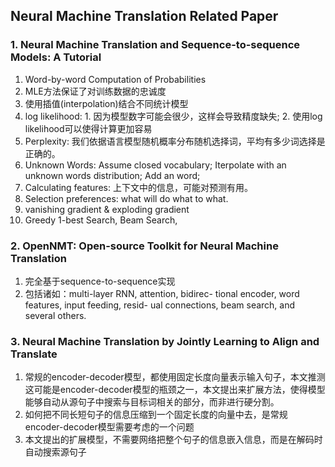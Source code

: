 ## Neural Machine Translation Related Paper

### 1. Neural Machine Translation and Sequence-to-sequence Models: A Tutorial
1. Word-by-word Computation of Probabilities
2. MLE方法保证了对训练数据的忠诚度
3. 使用插值(interpolation)结合不同统计模型
4. log likelihood: 1. 因为模型数字可能会很少，这样会导致精度缺失; 2. 使用log likelihood可以使得计算更加容易
5. Perplexity: 我们依据语言模型随机概率分布随机选择词，平均有多少词选择是正确的。
6. Unknown Words: Assume closed vocabulary; Iterpolate with an unknown words distribution; Add an <unk> word;
7. Calculating features: 上下文中的信息，可能对预测有用。
8. Selection preferences: what will do what to what.
9. vanishing gradient & exploding gradient
10.  Greedy 1-best Search, Beam Search,

### 2. OpenNMT: Open-source Toolkit for Neural Machine Translation
1. 完全基于sequence-to-sequence实现
2. 包括诸如：multi-layer RNN, attention, bidirec- tional encoder, word features, input feeding, resid- ual connections, beam search, and several others.

### 3. Neural Machine Translation by Jointly Learning to Align and Translate
1. 常规的encoder-decoder模型，都使用固定长度向量表示输入句子，本文推测这可能是encoder-decoder模型的瓶颈之一，本文提出来扩展方法，使得模型能够自动从源句子中搜索与目标词相关的部分，而非进行硬分割。
2. 如何把不同长短句子的信息压缩到一个固定长度的向量中去，是常规encoder-decoder模型需要考虑的一个问题
3. 本文提出的扩展模型，不需要网络把整个句子的信息嵌入信息，而是在解码时自动搜索源句子
